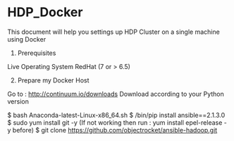 # HDP_Docker
This document will help you settings up HDP Cluster on a single machine using Docker

1. Prerequisites 

Live Operating System RedHat (7 or > 6.5)

2. Prepare my Docker Host 

Go to : http://continuum.io/downloads
Download according to your Python version 

$ bash Anaconda-latest-Linux-x86_64.sh
$ <Anaconda Path>/bin/pip install ansible==2.1.3.0
$ sudo yum install git -y 
(If not working then run : yum install epel-release -y before)
$ git clone https://github.com/objectrocket/ansible-hadoop.git
